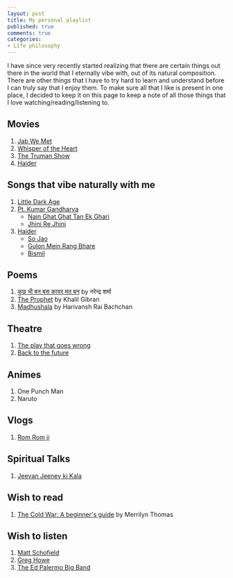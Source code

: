 ```yaml
---
layout: post
title: My personal playlist
published: true
comments: true
categories:
- Life philosophy
---
```


I have since very recently started realizing that there are certain things out there in the world that I eternally vibe with, out of its natural composition. There are other things that I have to try hard to learn and understand before I can truly say that I enjoy them. To make sure all that I like is present in one place, I decided to keep it on this page to keep a note of all those things that I love watching/reading/listening to. 

## Movies
1. [Jab We Met](https://www.imdb.com/title/tt1093370/)
2. [Whisper of the Heart](https://www.imdb.com/title/tt0113824/)
3. [The Truman Show](https://www.imdb.com/title/tt0120382/)
4. [Haider](https://www.imdb.com/title/tt3390572/)

## Songs that vibe naturally with me
1. [Little Dark Age](https://music.youtube.com/watch?v=ETEg-SB01QY&si=m2pNNlSB0dmkBMG4)
2. [Pt. Kumar Gandharva](https://en.wikipedia.org/wiki/Kumar_Gandharva)
   - [Nain Ghat Ghat Tan Ek Ghari](https://music.youtube.com/watch?v=AUFzPlBasio&si=Il5JnXQg8sMJMvaw)
   - [Jhini Re Jhini](https://youtu.be/nkPftO3O730)
3. [Haider](https://www.imdb.com/title/tt3390572/)
   - [So Jao](https://youtu.be/H-km32aDmxY)
   - [Gulon Mein Rang Bhare](https://www.youtube.com/watch?v=KNQ7ElKRtAs&pp=ygUMaGFpZGVyIHNvbmdz)
   - [Bismil](https://youtu.be/p6ZxI5_A69M)

## Poems
1. [कुछ भी बन बस कायर मत बन](http://kavitakosh.org/kk/%E0%A4%95%E0%A5%81%E0%A4%9B_%E0%A4%AD%E0%A5%80_%E0%A4%AC%E0%A4%A8_%E0%A4%AC%E0%A4%B8_%E0%A4%95%E0%A4%BE%E0%A4%AF%E0%A4%B0_%E0%A4%AE%E0%A4%A4_%E0%A4%AC%E0%A4%A8_/_%E0%A4%A8%E0%A4%B0%E0%A5%87%E0%A4%A8%E0%A5%8D%E0%A4%A6%E0%A5%8D%E0%A4%B0_%E0%A4%B6%E0%A4%B0%E0%A5%8D%E0%A4%AE%E0%A4%BE) by नरेन्द्र शर्मा
2. [The Prophet](https://en.wikipedia.org/wiki/The_Prophet_(book)) by Khalil Gibran
3. [Madhushala](https://youtu.be/0nsWU-4R3mw) by Harivansh Rai Bachchan

## Theatre
1. [The play that goes wrong](https://www.newyorktheatreguide.com/show/14790-the-play-that-goes-wrong-tickets)
2. [Back to the future](https://www.newyorktheatreguide.com/show/26018-back-to-the-future-tickets)

## Animes
1. One Punch Man
2. Naruto

## Vlogs
1. [Rom Rom ji](https://youtube.com/@romromji?si=Ldi1Q9SL3XobIPG6)

## Spiritual Talks
1. [Jeevan Jeeney ki Kala](https://youtu.be/mVBl__RbDsI)

## Wish to read
1. [The Cold War: A beginner's guide](https://archive.org/details/coldwarbeginners0000thom) by Merrilyn Thomas

## Wish to listen
1. [Matt Schofield](https://music.youtube.com/channel/UCJa1nIOOZ4HVM5v5ptCZAVw?si=anvwftx_RSbgz0kn)
2. [Greg Howe](https://music.youtube.com/channel/UCrLnkg-SiP0WpZrt1CZpTLA?si=hbhybO7SAW6Adb3v)
3. [The Ed Palermo Big Band](https://music.youtube.com/channel/UCxptQ3TtgatX4DnVUWeCZ5A?si=HFnzb83dcvqdS8Et)
